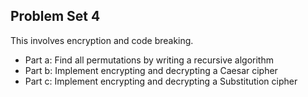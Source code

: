 ## Problem Set 4

This involves encryption and code breaking.

 - Part a: Find all permutations by writing a recursive algorithm
 - Part b: Implement encrypting and decrypting a Caesar cipher
 - Part c: Implement encrypting and decrypting a Substitution cipher
